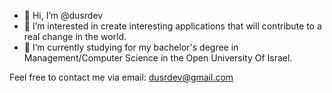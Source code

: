 - 👋 Hi, I’m @dusrdev
- 👀 I’m interested in create interesting applications that will contribute to a real change in the world.
- 🌱 I’m currently studying for my bachelor's degree in Management/Computer Science in the Open University Of Israel.

Feel free to contact me via email: dusrdev@gmail.com
